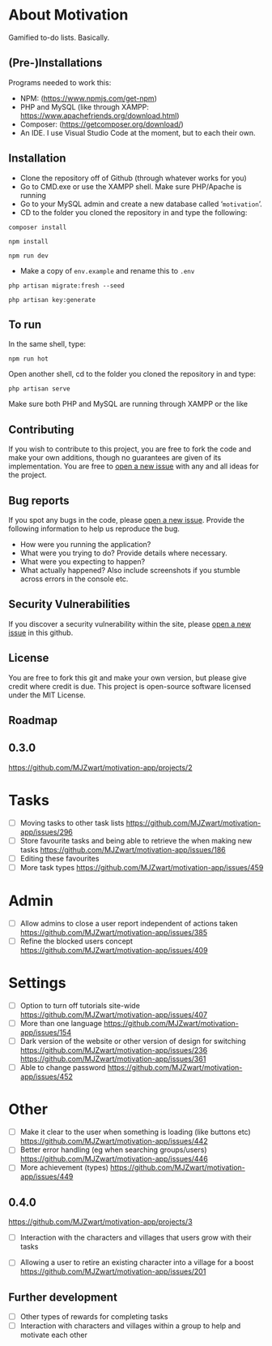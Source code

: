 # About Motivation

Gamified to-do lists. Basically.

## (Pre-)Installations

Programs needed to work this:
- NPM: (https://www.npmjs.com/get-npm)
- PHP and MySQL (like through XAMPP: https://www.apachefriends.org/download.html)
- Composer: (https://getcomposer.org/download/)
- An IDE. I use Visual Studio Code at the moment, but to each their own.

## Installation

- Clone the repository off of Github (through whatever works for you)
- Go to CMD.exe or use the XAMPP shell. Make sure PHP/Apache is running
- Go to your MySQL admin and create a new database called ‘`motivation`’.
- CD to the folder you cloned the repository in and type the following:

`composer install`

`npm install`

`npm run dev`

- Make a copy of `env.example` and rename this to `.env`

`php artisan migrate:fresh --seed`

`php artisan key:generate`


## To run

In the same shell, type:

`npm run hot`

Open another shell, cd to the folder you cloned the repository in and type:

`php artisan serve`

Make sure both PHP and MySQL are running through XAMPP or the like

## Contributing

If you wish to contribute to this project, you are free to fork the code and make your own additions, though no guarantees are given of its implementation. You are free to [open a new issue](https://github.com/MJZwart/motivation-app/issues/new) with any and all ideas for the project.

## Bug reports

If you spot any bugs in the code, please [open a new issue](https://github.com/MJZwart/motivation-app/issues/new). Provide the following information to help us reproduce the bug. 
- How were you running the application?
- What were you trying to do? Provide details where necessary.
- What were you expecting to happen?
- What actually happened?
Also include screenshots if you stumble across errors in the console etc.

## Security Vulnerabilities

If you discover a security vulnerability within the site, please [open a new issue](https://github.com/MJZwart/motivation-app/issues/new) in this github.

## License

You are free to fork this git and make your own version, but please give credit where credit is due. This project is open-source software licensed under the MIT License.

## Roadmap

## 0.3.0 
https://github.com/MJZwart/motivation-app/projects/2

# Tasks
- [ ] Moving tasks to other task lists https://github.com/MJZwart/motivation-app/issues/296
- [ ] Store favourite tasks and being able to retrieve the when making new tasks https://github.com/MJZwart/motivation-app/issues/186
- [ ] Editing these favourites
- [ ] More task types https://github.com/MJZwart/motivation-app/issues/459
# Admin
- [ ] Allow admins to close a user report independent of actions taken https://github.com/MJZwart/motivation-app/issues/385
- [ ] Refine the blocked users concept https://github.com/MJZwart/motivation-app/issues/409

# Settings
- [ ] Option to turn off tutorials site-wide https://github.com/MJZwart/motivation-app/issues/407
- [ ] More than one language https://github.com/MJZwart/motivation-app/issues/154
- [ ] Dark version of the website or other version of design for switching https://github.com/MJZwart/motivation-app/issues/236 https://github.com/MJZwart/motivation-app/issues/361
- [ ] Able to change password https://github.com/MJZwart/motivation-app/issues/452

# Other
- [ ] Make it clear to the user when something is loading (like buttons etc) https://github.com/MJZwart/motivation-app/issues/442
- [ ] Better error handling (eg when searching groups/users) https://github.com/MJZwart/motivation-app/issues/446
- [ ] More achievement (types) https://github.com/MJZwart/motivation-app/issues/449

## 0.4.0
https://github.com/MJZwart/motivation-app/projects/3

- [ ] Interaction with the characters and villages that users grow with their tasks
- [ ] Allowing a user to retire an existing character into a village for a boost https://github.com/MJZwart/motivation-app/issues/201


## Further development
- [ ] Other types of rewards for completing tasks
- [ ] Interaction with characters and villages within a group to help and motivate each other
